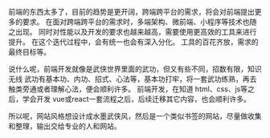 前端的东西太多了，目前的趋势是更开阔，跨端跨平台的需求，将会对前端提出更多的要求。
在面对跨端跨平台的需求时，多端架构、微前端、小程序等技术也随之出现。
同时对性能以及开发的要求也越来越高，需要使用更高效的工具来进行提升。
在这个迭代过程中，会有统一也会有深入分化。
工具的百花齐放，需求的最终目标等。

说什么呢，前端开发就像是武侠世界里面的武功，但又有些不同，招数有限，知识无线
武功有基本功、内功、招式、心法等，基本功打牢，将一套武功练熟，再去触类旁通或者理解心法，便会顺利许多。
前端开发，在知道 html、css、js等之后，学会开发 vue或react一套流程之后，后续迁移其它内容，也会顺利许多。

所以呢，网站风格想设计成水墨武侠风，然后是一个类似书签的网站，尽量做收集和整理，输出交给专业的人和网站。